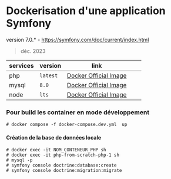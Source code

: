 # Dockerisation d'une application Symfony
version 7.0.* - https://symfony.com/doc/current/index.html
> déc. 2023

| services  |  version | link  |   |   |
|---|---|---|---|---|
|  php | `latest`  | [Docker Official Image](https://hub.docker.com/_/php/tags?page=1&name=8.3.0) |   |   |
|  mysql |  `8.0`| [Docker Official Image](https://hub.docker.com/_/mysql) |   |   |
|  node |  `lts` | [Docker Official Image](https://hub.docker.com/_/node) |   |   |

### Pour build les container en mode développement

```console
# docker compose -f docker-compose.dev.yml  up
``````



#### Création de la base de données locale

```console
# docker exec -it NOM_CONTENEUR_PHP sh
# docker exec -it php-from-scratch-php-1 sh
# mysql -p
# symfony console doctrine:database:create
# symfony console doctrine:migration:migrate
``````